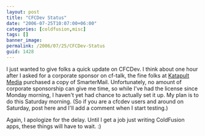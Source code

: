 ```yaml
---
layout: post
title: "CFCDev Status"
date: "2006-07-25T10:07:00+06:00"
categories: [coldfusion,misc]
tags: []
banner_image: 
permalink: /2006/07/25/CFCDev-Status
guid: 1428
---
```


I just wanted to give folks a quick update on CFCDev. I think about one hour after I asked for a corporate sponsor on cf-talk, the fine folks at <a href="http://www.katapultmedia.com">Katapult Media</a> purchased a copy of SmarterMail. Unfortunately, no amount of corporate sponsorship can give me time, so while I've had the license since Monday morning, I haven't yet had chance to actually set it up. My plan is to do this Saturday morning. (So if you are a cfcdev users and around on Saturday, post here and I'll add a comment when I start testing.)

Again, I apologize for the delay. Until I get a job just writing ColdFusion apps, these things will have to wait. :)